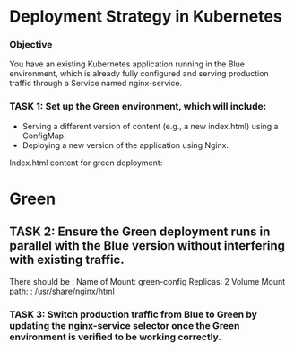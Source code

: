 # Deployment Strategy in Kubernetes

### Objective

You have an existing Kubernetes application running in the Blue environment, which is already fully configured and serving production traffic through a Service named nginx-service.

### TASK 1: Set up the Green environment, which will include:

- Serving a different version of content (e.g., a new index.html) using a ConfigMap.
- Deploying a new version of the application using Nginx.

Index.html content for green deployment:
<h1>Green</h1>

## TASK 2: Ensure the Green deployment runs in parallel with the Blue version without interfering with existing traffic.

There should be :
Name of Mount: green-config
Replicas: 2
Volume Mount path: : /usr/share/nginx/html

### TASK 3: Switch production traffic from Blue to Green by updating the nginx-service selector once the Green environment is verified to be working correctly.

